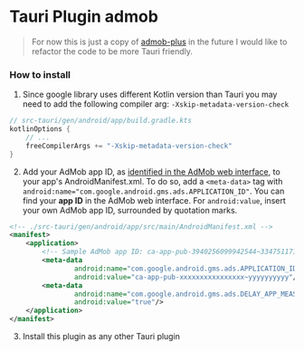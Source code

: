 # Tauri Plugin admob

> For now this is just a copy of [admob-plus](https://github.com/admob-plus/admob-plus) in the future I would like to refactor the code to be more Tauri friendly.

### How to install

1. Since google library uses different Kotlin version than Tauri you may need to add the following compiler
   arg: `-Xskip-metadata-version-check`

```kotlin
// src-tauri/gen/android/app/build.gradle.kts
kotlinOptions {
    // ...
    freeCompilerArgs += "-Xskip-metadata-version-check"
}
```

2. Add your AdMob app ID, as [identified in the AdMob web interface](https://support.google.com/admob/answer/7356431),
   to your app's AndroidManifest.xml.
   To do so, add a `<meta-data>` tag with `android:name="com.google.android.gms.ads.APPLICATION_ID"`. You can find your
   **app ID** in the AdMob web interface. For `android:value`, insert your own AdMob app ID, surrounded by quotation
   marks.

```xml
<!-- ./src-tauri/gen/android/app/src/main/AndroidManifest.xml -->
<manifest>
    <application>
        <!-- Sample AdMob app ID: ca-app-pub-3940256099942544~3347511713 -->
        <meta-data
                android:name="com.google.android.gms.ads.APPLICATION_ID"
                android:value="ca-app-pub-xxxxxxxxxxxxxxxx~yyyyyyyyyy"/>
        <meta-data
                android:name="com.google.android.gms.ads.DELAY_APP_MEASUREMENT_INIT"
                android:value="true"/>
    </application>
</manifest>
```

3. Install this plugin as any other Tauri plugin
